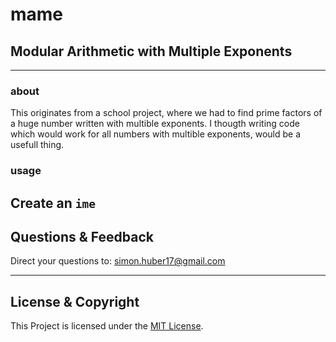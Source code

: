 # mame
## Modular Arithmetic with Multiple Exponents
---

### about
This originates from a school project, where we had to find prime factors of a huge number written with multible exponents. I thougth writing code which would work for all numbers with multible exponents, would be a usefull thing.

### usage
Create an ```ime```
---

## Questions & Feedback
Direct your questions to: simon.huber17@gmail.com

---

## License & Copyright
This Project is licensed under the [MIT License](LICENSE).
